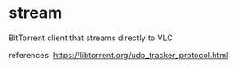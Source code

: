 # stream
BitTorrent client that streams directly to VLC

references:
https://libtorrent.org/udp_tracker_protocol.html